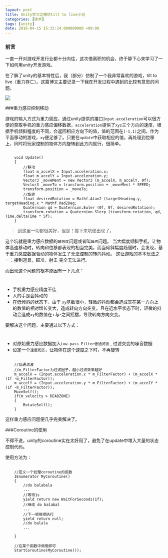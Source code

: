 ```yaml
---
layout: post
title: Unity学习之模仿tilt to live小记
categories: [技术]
tags: [unity]
date: 2016-04-15 15:32:24.000000000 +09:00
---
```

### 前言
一直一开对游戏开发行业都十分向往，这次借离职的机会，终于静下心来学习了一下如何用unity开发游戏。

在了解了unity的基本特性后，我（部分）仿制了一个我非常喜欢的游戏，tilt to live（重力存亡）。这篇博文主要记录一下我在开发过程中遇到的比较有意思的问题。

![](http://7xrn7f.com1.z0.glb.clouddn.com/16-5-30/10998453.jpg)



###重力感应控制移动

游戏的输入方式为重力感应，通过unity提供的接口`Input.acceleration`可以很方便的获取手机的重力感应偏移数据，`acceleration`提供了`xyz`三个方向的速度，根据手机倾斜程度的不同，会返回相应方向下的值，值的范围在`[-1,1]`之间。作为平面移动的游戏，`xy`便足够了。只要在`update`中获取相应的值，再处理到位移上，同时将玩家控制的物体方向旋转到此方向就行，很简单。


```

	void Update()
	{
		//移动
		float m_accelX = Input.acceleration.x;
		float m_accelY = Input.acceleration.y;
		Vector3 _moveMent = new Vector3 (m_accelX, m_accelY, 0f);
		Vector3 _moveTo = transform.position + _moveMent * SPEED;
		transform.position = _moveTo;
		//旋转
		float desiredRotation = Mathf.Atan2 (targetHeading.y, targetHeading.x * Mathf.Rad2Deg;
		Quaternion qd = Quaternion.Euler (0f, 0f, desiredRotation);
		transform.rotation = Quaternion.Slerp (transform.rotation, qd, Time.deltaTime * 5f);
	}

```


>到这里一切都很美好，但是！接下来坑便出现了。

这个坑就是重力感应数据的`敏感度`问题或者叫`噪声`问题。 当大幅度倾斜手机，让物体高速移动时，转向和位移都表现的相当完美，而当倾斜幅度趋缓时，会发现，基于重力感应数据驱动的物体发生了无法控制的转向抖动。
这让游戏的基本玩法之一：接到道具，瞄准，射击 完全无法进行。

而出现这个问题的根本原因有一下几点：

#
 - 手机重力感应精度不佳
 - 人的手是会抖动的
 - 在低倾斜的状态下，由于 `xy`基数很小，轻微的抖动都会造成其在某一方向上的数值的相对增长变大，造成转向方向突变，且在近水平状态下时，轻微的抖动会造成`xy`的数值在+与-之间摇摆，导致转向方向突变。

要解决这个问题，主要通过以下方式：

#
 - 对原始重力感应数据加入`Low-pass Filter低通滤波` , 过滤突变的噪音数据
 - 设定一个`速度死区`，让物体在这个速度之下时，不再旋转
 

```

	//低通滤波
	//m_FilterFactor为过滤因子，越小过滤效果越好
	m_accelX = (Input.acceleration.x * m_FilterFactor) + (m_accelX * (1f -m_FilterFactor));
	m_accelY = (Input.acceleration.y * m_FilterFactor) + (m_accelY * (1f -m_FilterFactor));
	MoveSelf();
	if(m_velocity > DEADZONE)
	{
		RotateSelf();
	}

```

这样重力感应问题便几乎完美解决了。


###Coroutine的使用

不得不说，unity的coroutine实在太好用了，避免了在update中堆入大量的状态控制代码。

使用方法为：

```

	//定义一个处理coroutine的函数
	IEnumerator MyCoroutine()
	{
		//do balabala
		...
	 	//等待1s
		yield return new WaitForSeconds(1f);
		//继续 do balabal 
		...
		//下一帧继续执行
		yield return null;
		//do balala
		...
		
	}

	//在某个函数中调用即可
	StartCoroutine(MyCoroutine());

```











